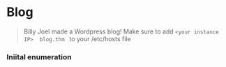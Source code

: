 # Blog
> Billy Joel made a Wordpress blog!
> Make sure to add ```<your instance IP>  blog.thm ``` to your /etc/hosts file
### Iniital enumeration

